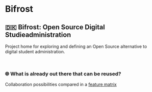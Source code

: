 # Bifrost 

## 🇩🇰 Bifrost: Open Source Digital Studieadministration

Project home for exploring and defining an Open Source alternative to digital student administration.

<br>

### 🌐 What is already out there that can be reused?

Collaboration possibilities compared in a [feature matrix](./docs/feature_matrix.md)
